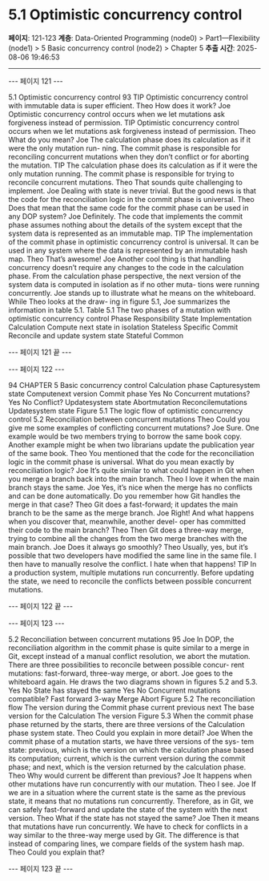 # 5.1 Optimistic concurrency control

**페이지**: 121-123
**계층**: Data-Oriented Programming (node0) > Part1—Flexibility (node1) > 5 Basic concurrency control (node2) > Chapter 5
**추출 시간**: 2025-08-06 19:46:53

---


--- 페이지 121 ---

5.1 Optimistic concurrency control 93
TIP Optimistic concurrency control with immutable data is super efficient.
Theo How does it work?
Joe Optimistic concurrency control occurs when we let mutations ask forgiveness
instead of permission.
TIP Optimistic concurrency control occurs when we let mutations ask forgiveness
instead of permission.
Theo What do you mean?
Joe The calculation phase does its calculation as if it were the only mutation run-
ning. The commit phase is responsible for reconciling concurrent mutations
when they don’t conflict or for aborting the mutation.
TIP The calculation phase does its calculation as if it were the only mutation running.
The commit phase is responsible for trying to reconcile concurrent mutations.
Theo That sounds quite challenging to implement.
Joe Dealing with state is never trivial. But the good news is that the code for the
reconciliation logic in the commit phase is universal.
Theo Does that mean that the same code for the commit phase can be used in any
DOP system?
Joe Definitely. The code that implements the commit phase assumes nothing
about the details of the system except that the system data is represented as an
immutable map.
TIP The implementation of the commit phase in optimistic concurrency control is
universal. It can be used in any system where the data is represented by an immutable
hash map.
Theo That’s awesome!
Joe Another cool thing is that handling concurrency doesn’t require any changes
to the code in the calculation phase. From the calculation phase perspective,
the next version of the system data is computed in isolation as if no other muta-
tions were running concurrently.
Joe stands up to illustrate what he means on the whiteboard. While Theo looks at the draw-
ing in figure 5.1, Joe summarizes the information in table 5.1.
Table 5.1 The two phases of a mutation with optimistic concurrency control
Phase Responsibility State Implementation
Calculation Compute next state in isolation Stateless Specific
Commit Reconcile and update system state Stateful Common

--- 페이지 121 끝 ---


--- 페이지 122 ---

94 CHAPTER 5 Basic concurrency control
Calculation phase
Capturesystem state
Computenext version
Commit phase
Yes No
Concurrent mutations?
Yes No
Conflict?
Updatesystem state
Abortmutation Reconcilemutations
Updatesystem state
Figure 5.1 The logic flow
of optimistic concurrency
control
5.2 Reconciliation between concurrent mutations
Theo Could you give me some examples of conflicting concurrent mutations?
Joe Sure. One example would be two members trying to borrow the same book
copy. Another example might be when two librarians update the publication
year of the same book.
Theo You mentioned that the code for the reconciliation logic in the commit phase
is universal. What do you mean exactly by reconciliation logic?
Joe It’s quite similar to what could happen in Git when you merge a branch back
into the main branch.
Theo I love it when the main branch stays the same.
Joe Yes, it’s nice when the merge has no conflicts and can be done automatically.
Do you remember how Git handles the merge in that case?
Theo Git does a fast-forward; it updates the main branch to be the same as the merge
branch.
Joe Right! And what happens when you discover that, meanwhile, another devel-
oper has committed their code to the main branch?
Theo Then Git does a three-way merge, trying to combine all the changes from the
two merge branches with the main branch.
Joe Does it always go smoothly?
Theo Usually, yes, but it’s possible that two developers have modified the same line
in the same file. I then have to manually resolve the conflict. I hate when that
happens!
TIP In a production system, multiple mutations run concurrently. Before updating
the state, we need to reconcile the conflicts between possible concurrent mutations.

--- 페이지 122 끝 ---


--- 페이지 123 ---

5.2 Reconciliation between concurrent mutations 95
Joe In DOP, the reconciliation algorithm in the commit phase is quite similar to a
merge in Git, except instead of a manual conflict resolution, we abort the
mutation. There are three possibilities to reconcile between possible concur-
rent mutations: fast-forward, three-way merge, or abort.
Joe goes to the whiteboard again. He draws the two diagrams shown in figures 5.2 and 5.3.
Yes No
State has stayed the same
Yes No
Concurrent mutations compatible?
Fast forward
3-way Merge Abort
Figure 5.2 The
reconciliation flow
The version during
the Commit phase
current
previous
next
The base version
for the Calculation
The version Figure 5.3 When the commit phase
phase
returned by the starts, there are three versions of the
Calculation phase system state.
Theo Could you explain in more detail?
Joe When the commit phase of a mutation starts, we have three versions of the sys-
tem state: previous, which is the version on which the calculation phase based
its computation; current, which is the current version during the commit
phase; and next, which is the version returned by the calculation phase.
Theo Why would current be different than previous?
Joe It happens when other mutations have run concurrently with our mutation.
Theo I see.
Joe If we are in a situation where the current state is the same as the previous state,
it means that no mutations run concurrently. Therefore, as in Git, we can
safely fast-forward and update the state of the system with the next version.
Theo What if the state has not stayed the same?
Joe Then it means that mutations have run concurrently. We have to check for
conflicts in a way similar to the three-way merge used by Git. The difference is
that instead of comparing lines, we compare fields of the system hash map.
Theo Could you explain that?

--- 페이지 123 끝 ---
